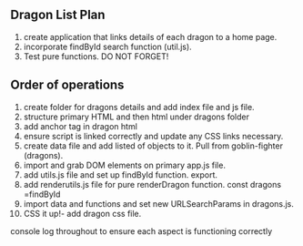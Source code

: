 ## Dragon List Plan

1. create application that links details of each dragon to a home page.
2. incorporate findById search function (util.js).
3. Test pure functions. DO NOT FORGET!

## Order of operations

1. create folder for dragons details and add index file and js file.
2. structure primary HTML and then html under dragons folder
3. add anchor tag in dragon html
4. ensure script is linked correctly and update any CSS links necessary.
5. create data file and add listed of objects to it. Pull from goblin-fighter (dragons).
6. import and grab DOM elements on primary app.js file.
7. add utils.js file and set up findById function. export.
8. add renderutils.js file for pure renderDragon function. const dragons =findById
9. import data and functions and set new URLSearchParams in dragons.js.
10. CSS it up!- add dragon css file.

console log throughout to ensure each aspect is functioning correctly
